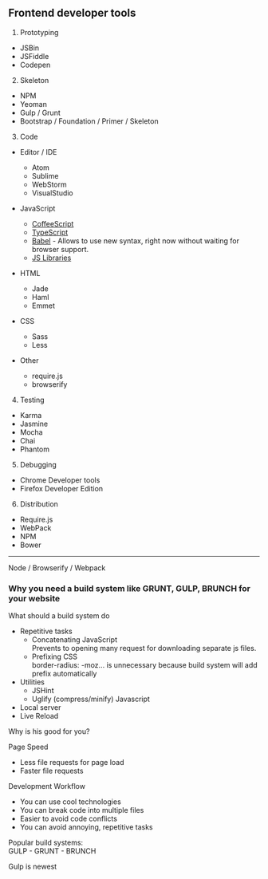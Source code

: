## Frontend developer tools

1. Prototyping  
  - JSBin
  - JSFiddle
  - Codepen

2. Skeleton  
  - NPM
  - Yeoman
  - Gulp / Grunt
  - Bootstrap / Foundation / Primer / Skeleton  

3. Code  
  - Editor / IDE
    - Atom
    - Sublime
    - WebStorm
    - VisualStudio

  - JavaScript
    - [CoffeeScript](http://coffeescript.org/)
    - [TypeScript](http://www.typescriptlang.org/)
    - [Babel](https://babeljs.io/) - Allows to use new syntax, right now without
    waiting for  browser support.
    - [JS Libraries](https://en.wikipedia.org/wiki/List_of_JavaScript_libraries)

  - HTML
    - Jade
    - Haml
    - Emmet

  - CSS
    - Sass
    - Less

  - Other
    - require.js
    - browserify
  
4. Testing  
  - Karma
  - Jasmine
  - Mocha
  - Chai
  - Phantom

5. Debugging  
  - Chrome Developer tools
  - Firefox Developer Edition

6. Distribution  
  - Require.js
  - WebPack
  - NPM
  - Bower


---
Node / Browserify / Webpack

### Why you need a build system like GRUNT, GULP, BRUNCH for your website

What should a build system do
- Repetitive tasks
    - Concatenating JavaScript  
     Prevents to opening many request for downloading separate js files.
    - Prefixing CSS  
     border-radius: -moz... is unnecessary because build system will add prefix automatically
- Utilities
    - JSHint
    - Uglify (compress/minify) Javascript
- Local server
- Live Reload

Why is his good for you?

Page Speed
- Less file requests for page load
- Faster file requests

Development Workflow
- You can use cool technologies
- You can break code into multiple files
- Easier to avoid code conflicts
- You can avoid annoying, repetitive tasks

Popular build systems:  
GULP - GRUNT - BRUNCH

Gulp is newest
